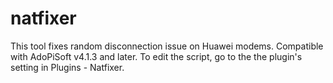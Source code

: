 # natfixer
This tool fixes random disconnection issue on Huawei modems. Compatible with AdoPiSoft v4.1.3 and later. To edit the script, go to the the plugin's setting in Plugins - Natfixer.

